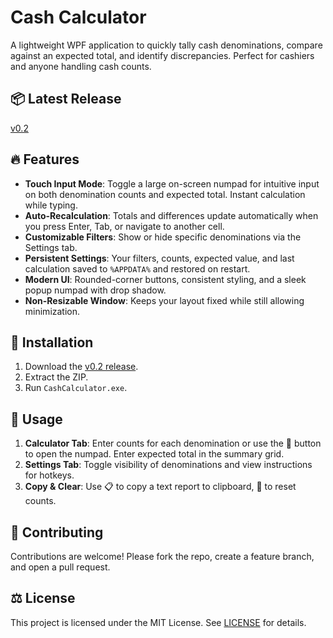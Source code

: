 # Cash Calculator

A lightweight WPF application to quickly tally cash denominations, compare against an expected total, and identify discrepancies. Perfect for cashiers and anyone handling cash counts.

## 📦 Latest Release

[v0.2](https://github.com/PrIIIcKoLyAZZZ/CashCalculator/releases/tag/v0.2)

## 🔥 Features

- **Touch Input Mode**: Toggle a large on-screen numpad for intuitive input on both denomination counts and expected total. Instant calculation while typing.
- **Auto-Recalculation**: Totals and differences update automatically when you press Enter, Tab, or navigate to another cell.
- **Customizable Filters**: Show or hide specific denominations via the Settings tab.
- **Persistent Settings**: Your filters, counts, expected value, and last calculation saved to `%APPDATA%` and restored on restart.
- **Modern UI**: Rounded-corner buttons, consistent styling, and a sleek popup numpad with drop shadow.
- **Non-Resizable Window**: Keeps your layout fixed while still allowing minimization.

## 🚀 Installation

1. Download the [v0.2 release](https://github.com/PrIIIcKoLyAZZZ/CashCalculator/releases/tag/v0.2.1-beta.3).
2. Extract the ZIP.
3. Run `CashCalculator.exe`.

## 📝 Usage

1. **Calculator Tab**: Enter counts for each denomination or use the 🔢 button to open the numpad. Enter expected total in the summary grid.
2. **Settings Tab**: Toggle visibility of denominations and view instructions for hotkeys.
3. **Copy & Clear**: Use 📋 to copy a text report to clipboard, 🧹 to reset counts.

## 🤝 Contributing

Contributions are welcome! Please fork the repo, create a feature branch, and open a pull request.

## ⚖️ License

This project is licensed under the MIT License. See [LICENSE](LICENSE) for details.